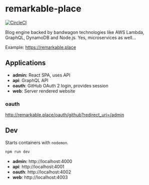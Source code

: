 # remarkable-place

[![CircleCI](https://circleci.com/gh/remarkableplace/remarkable-place/tree/master.svg?style=svg&circle-token=4881ad562b4a05509c5c1af4f52d1db047a67692)](https://circleci.com/gh/remarkableplace/remarkable-place/tree/master)

Blog engine backed by bandwagon technologies like AWS Lambda, GraphQL, DynamoDB
and Node.js. Yes, microservices as well...

Example: https://remarkable.place

## Applications

- **admin:** React SPA, uses API
- **api**: GraphQL API
- **oauth**: GitHub OAuth 2 login, provides session
- **web**: Server rendered website

### oauth

http://remarkable.place/oauth/github?redirect_uri=/admin

## Dev

Starts containers with `nodemon`.

```sh
npm run dev
```

- **admin:** http://localhost:4000
- **api**: http://localhost:4001
- **oauth**: http://localhost:4002
- **web**: http://localhost:4003
